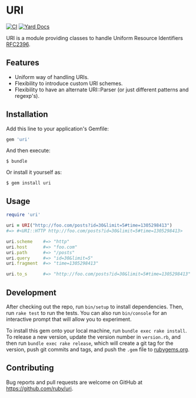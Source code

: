 # URI

[![CI](https://github.com/ruby/uri/actions/workflows/test.yml/badge.svg)](https://github.com/ruby/uri/actions/workflows/test.yml)
[![Yard Docs](https://img.shields.io/badge/docs-exist-blue.svg)](https://ruby.github.io/uri/)

URI is a module providing classes to handle Uniform Resource Identifiers [RFC2396](http://tools.ietf.org/html/rfc2396).

## Features

- Uniform way of handling URIs.
- Flexibility to introduce custom URI schemes.
- Flexibility to have an alternate URI::Parser (or just different patterns and regexp's).

## Installation

Add this line to your application's Gemfile:

```ruby
gem 'uri'
```

And then execute:

    $ bundle

Or install it yourself as:

    $ gem install uri

## Usage

```ruby
require 'uri'

uri = URI("http://foo.com/posts?id=30&limit=5#time=1305298413")
#=> #<URI::HTTP http://foo.com/posts?id=30&limit=5#time=1305298413>

uri.scheme    #=> "http"
uri.host      #=> "foo.com"
uri.path      #=> "/posts"
uri.query     #=> "id=30&limit=5"
uri.fragment  #=> "time=1305298413"

uri.to_s      #=> "http://foo.com/posts?id=30&limit=5#time=1305298413"
```

## Development

After checking out the repo, run `bin/setup` to install dependencies. Then, run `rake test` to run the tests. You can also run `bin/console` for an interactive prompt that will allow you to experiment.

To install this gem onto your local machine, run `bundle exec rake install`. To release a new version, update the version number in `version.rb`, and then run `bundle exec rake release`, which will create a git tag for the version, push git commits and tags, and push the `.gem` file to [rubygems.org](https://rubygems.org).

## Contributing

Bug reports and pull requests are welcome on GitHub at https://github.com/ruby/uri.
